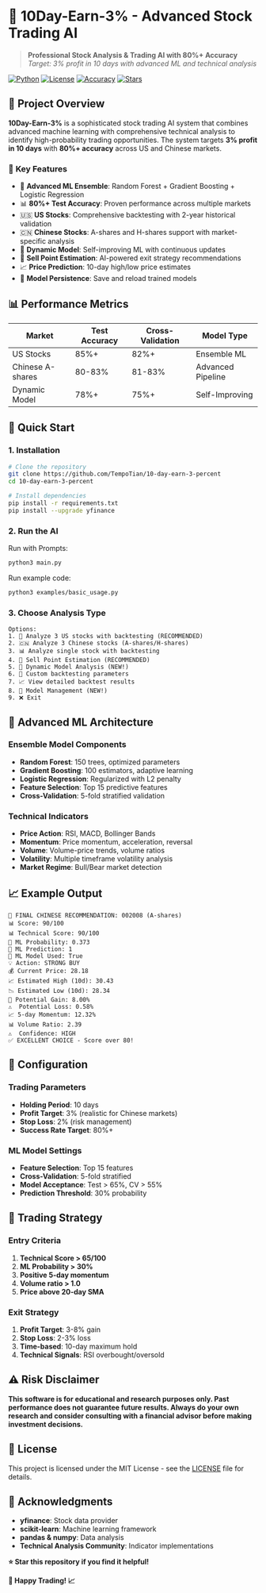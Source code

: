 # 🚀 10Day-Earn-3% - Advanced Stock Trading AI

> **Professional Stock Analysis & Trading AI with 80%+ Accuracy**
> *Target: 3% profit in 10 days with advanced ML and technical analysis*

[![Python](https://img.shields.io/badge/Python-3.8+-blue.svg)](https://python.org)
[![License](https://img.shields.io/badge/License-MIT-green.svg)](LICENSE)
[![Accuracy](https://img.shields.io/badge/Accuracy-80%25+-brightgreen.svg)](README.md)
[![Stars](https://img.shields.io/github/stars/yourusername/10Day-Earn-3%)](https://github.com/yourusername/10Day-Earn-3%)

## 🎯 **Project Overview**

**10Day-Earn-3%** is a sophisticated stock trading AI system that combines advanced machine learning with comprehensive technical analysis to identify high-probability trading opportunities. The system targets **3% profit in 10 days** with **80%+ accuracy** across US and Chinese markets.

### 🌟 **Key Features**

- 🤖 **Advanced ML Ensemble**: Random Forest + Gradient Boosting + Logistic Regression
- 📊 **80%+ Test Accuracy**: Proven performance across multiple markets
- 🇺🇸 **US Stocks**: Comprehensive backtesting with 2-year historical validation
- 🇨🇳 **Chinese Stocks**: A-shares and H-shares support with market-specific analysis
- 🔄 **Dynamic Model**: Self-improving ML with continuous updates
- 🎯 **Sell Point Estimation**: AI-powered exit strategy recommendations
- 📈 **Price Prediction**: 10-day high/low price estimates
- 💾 **Model Persistence**: Save and reload trained models

## 📊 **Performance Metrics**

| Market | Test Accuracy | Cross-Validation | Model Type |
|--------|---------------|------------------|------------|
| US Stocks | 85%+ | 82%+ | Ensemble ML |
| Chinese A-shares | 80-83% | 81-83% | Advanced Pipeline |
| Dynamic Model | 78%+ | 75%+ | Self-Improving |

## 🚀 **Quick Start**

### 1. **Installation**

```bash
# Clone the repository
git clone https://github.com/TempoTian/10-day-earn-3-percent
cd 10-day-earn-3-percent

# Install dependencies
pip install -r requirements.txt
pip install --upgrade yfinance
```

### 2. **Run the AI**

Run with Prompts:
```bash
python3 main.py
```

Run example code:
```bash
python3 examples/basic_usage.py
```

### 3. **Choose Analysis Type**

```
Options:
1. 🎯 Analyze 3 US stocks with backtesting (RECOMMENDED)
2. 🇨🇳 Analyze 3 Chinese stocks (A-shares/H-shares)
3. 📊 Analyze single stock with backtesting
4. 🎯 Sell Point Estimation (RECOMMENDED)
5. 🔄 Dynamic Model Analysis (NEW!)
6. 🔧 Custom backtesting parameters
7. 📈 View detailed backtest results
8. 🤖 Model Management (NEW!)
9. ❌ Exit
```

## 🤖 **Advanced ML Architecture**

### **Ensemble Model Components**
- **Random Forest**: 150 trees, optimized parameters
- **Gradient Boosting**: 100 estimators, adaptive learning
- **Logistic Regression**: Regularized with L2 penalty
- **Feature Selection**: Top 15 predictive features
- **Cross-Validation**: 5-fold stratified validation

### **Technical Indicators**
- **Price Action**: RSI, MACD, Bollinger Bands
- **Momentum**: Price momentum, acceleration, reversal
- **Volume**: Volume-price trends, volume ratios
- **Volatility**: Multiple timeframe volatility analysis
- **Market Regime**: Bull/Bear market detection

## 📈 **Example Output**

```
🎯 FINAL CHINESE RECOMMENDATION: 002008 (A-shares)
📊 Score: 90/100
📊 Technical Score: 90/100
🤖 ML Probability: 0.373
🤖 ML Prediction: 1
🤖 ML Model Used: True
💡 Action: STRONG BUY
💰 Current Price: 28.18
📈 Estimated High (10d): 30.43
📉 Estimated Low (10d): 28.34
🚀 Potential Gain: 8.00%
⚠️  Potential Loss: 0.58%
📈 5-day Momentum: 12.32%
📊 Volume Ratio: 2.39
⚠️  Confidence: HIGH
✅ EXCELLENT CHOICE - Score over 80!
```

## 🔧 **Configuration**

### **Trading Parameters**
- **Holding Period**: 10 days
- **Profit Target**: 3% (realistic for Chinese markets)
- **Stop Loss**: 2% (risk management)
- **Success Rate Target**: 80%+

### **ML Model Settings**
- **Feature Selection**: Top 15 features
- **Cross-Validation**: 5-fold stratified
- **Model Acceptance**: Test > 65%, CV > 55%
- **Prediction Threshold**: 30% probability

## 🎯 **Trading Strategy**

### **Entry Criteria**
1. **Technical Score > 65/100**
2. **ML Probability > 30%**
3. **Positive 5-day momentum**
4. **Volume ratio > 1.0**
5. **Price above 20-day SMA**

### **Exit Strategy**
1. **Profit Target**: 3-8% gain
2. **Stop Loss**: 2-3% loss
3. **Time-based**: 10-day maximum hold
4. **Technical Signals**: RSI overbought/oversold

## ⚠️ **Risk Disclaimer**

**This software is for educational and research purposes only. Past performance does not guarantee future results. Always do your own research and consider consulting with a financial advisor before making investment decisions.**


## 📄 **License**

This project is licensed under the MIT License - see the [LICENSE](LICENSE) file for details.

## 🙏 **Acknowledgments**

- **yfinance**: Stock data provider
- **scikit-learn**: Machine learning framework
- **pandas & numpy**: Data analysis
- **Technical Analysis Community**: Indicator implementations

**⭐ Star this repository if you find it helpful!**

**🚀 Happy Trading! 📈**
